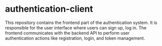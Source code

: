# authentication-client
This repository contains the frontend part of the authentication system. It is responsible for the user interface where users can sign up, log in. The frontend communicates with the backend API to perform user authentication actions like registration, login, and token management.
